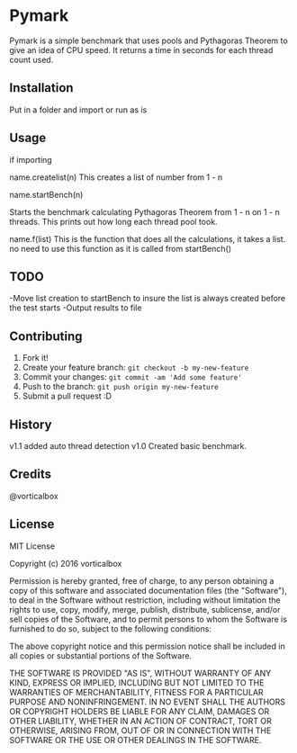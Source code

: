 # Pymark

Pymark is a simple benchmark that uses pools and Pythagoras Theorem to give an idea of CPU speed. It returns a time in seconds for each thread count used.

## Installation

Put in a folder and import or run as is

## Usage

if importing

name.createlist(n)
This creates a list of number from 1 - n

name.startBench(n)

Starts the benchmark calculating Pythagoras Theorem from 1 - n on 1 - n threads. This prints out how long each thread pool took.

name.f(list)
This is the function that does all the calculations, it takes a list. no need to use this function as it is called from startBench()

## TODO
-Move list creation to startBench to insure the list is always created before the test starts
-Output results to file

## Contributing

1. Fork it!
2. Create your feature branch: `git checkout -b my-new-feature`
3. Commit your changes: `git commit -am 'Add some feature'`
4. Push to the branch: `git push origin my-new-feature`
5. Submit a pull request :D

## History
v1.1
added auto thread detection
v1.0
Created basic benchmark.

## Credits

@vorticalbox

## License

MIT License

Copyright (c) 2016 vorticalbox

Permission is hereby granted, free of charge, to any person obtaining a copy
of this software and associated documentation files (the "Software"), to deal
in the Software without restriction, including without limitation the rights
to use, copy, modify, merge, publish, distribute, sublicense, and/or sell
copies of the Software, and to permit persons to whom the Software is
furnished to do so, subject to the following conditions:

The above copyright notice and this permission notice shall be included in all
copies or substantial portions of the Software.

THE SOFTWARE IS PROVIDED "AS IS", WITHOUT WARRANTY OF ANY KIND, EXPRESS OR
IMPLIED, INCLUDING BUT NOT LIMITED TO THE WARRANTIES OF MERCHANTABILITY,
FITNESS FOR A PARTICULAR PURPOSE AND NONINFRINGEMENT. IN NO EVENT SHALL THE
AUTHORS OR COPYRIGHT HOLDERS BE LIABLE FOR ANY CLAIM, DAMAGES OR OTHER
LIABILITY, WHETHER IN AN ACTION OF CONTRACT, TORT OR OTHERWISE, ARISING FROM,
OUT OF OR IN CONNECTION WITH THE SOFTWARE OR THE USE OR OTHER DEALINGS IN THE
SOFTWARE.

